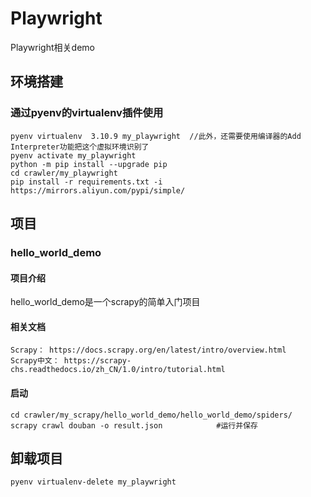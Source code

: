 # Playwright

Playwright相关demo


## 环境搭建

### 通过pyenv的virtualenv插件使用

    pyenv virtualenv  3.10.9 my_playwright  //此外，还需要使用编译器的Add Interpreter功能把这个虚拟环境识别了
    pyenv activate my_playwright
    python -m pip install --upgrade pip
    cd crawler/my_playwright
    pip install -r requirements.txt -i https://mirrors.aliyun.com/pypi/simple/

## 项目

### hello_world_demo

#### 项目介绍

hello_world_demo是一个scrapy的简单入门项目

#### 相关文档

    Scrapy： https://docs.scrapy.org/en/latest/intro/overview.html
    Scrapy中文： https://scrapy-chs.readthedocs.io/zh_CN/1.0/intro/tutorial.html

#### 启动

    cd crawler/my_scrapy/hello_world_demo/hello_world_demo/spiders/
    scrapy crawl douban -o result.json            #运行并保存


## 卸载项目

    pyenv virtualenv-delete my_playwright
